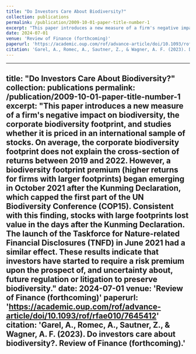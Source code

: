 ```yaml
---
title: "Do Investors Care About Biodiversity?"
collection: publications
permalink: /publication/2009-10-01-paper-title-number-1
excerpt: "This paper introduces a new measure of a firm's negative impact on biodiversity, the corporate biodiversity footprint, and studies whether it is priced in an international sample of stocks. On average, the corporate biodiversity footprint does not explain the cross-section of returns between 2019 and 2022. However, a biodiversity footprint premium (higher returns for firms with larger footprints) began emerging in October 2021 after the Kunming Declaration, which capped the first part of the UN Biodiversity Conference (COP15). Consistent with this finding, stocks with large footprints lost value in the days after the Kunming Declaration. The launch of the Taskforce for Nature-related Financial Disclosures (TNFD) in June 2021 had a similar effect. These results indicate that investors have started to require a risk premium upon the prospect of, and uncertainty about, future regulation or litigation to preserve biodiversity."
date: 2024-07-01
venue: 'Review of Finance (forthcoming)'
paperurl: 'https://academic.oup.com/rof/advance-article/doi/10.1093/rof/rfae010/7645412'
citation: 'Garel, A., Romec, A., Sautner, Z., & Wagner, A. F. (2023). Do investors care about biodiversity?. Review of Finance (forthcoming).'
---
```


---
title: "Do Investors Care About Biodiversity?"
collection: publications
permalink: /publication/2009-10-01-paper-title-number-1
excerpt: "This paper introduces a new measure of a firm's negative impact on biodiversity, the corporate biodiversity footprint, and studies whether it is priced in an international sample of stocks. On average, the corporate biodiversity footprint does not explain the cross-section of returns between 2019 and 2022. However, a biodiversity footprint premium (higher returns for firms with larger footprints) began emerging in October 2021 after the Kunming Declaration, which capped the first part of the UN Biodiversity Conference (COP15). Consistent with this finding, stocks with large footprints lost value in the days after the Kunming Declaration. The launch of the Taskforce for Nature-related Financial Disclosures (TNFD) in June 2021 had a similar effect. These results indicate that investors have started to require a risk premium upon the prospect of, and uncertainty about, future regulation or litigation to preserve biodiversity."
date: 2024-07-01
venue: 'Review of Finance (forthcoming)'
paperurl: 'https://academic.oup.com/rof/advance-article/doi/10.1093/rof/rfae010/7645412'
citation: 'Garel, A., Romec, A., Sautner, Z., & Wagner, A. F. (2023). Do investors care about biodiversity?. Review of Finance (forthcoming).'
---
